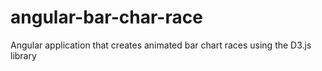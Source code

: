 # angular-bar-char-race
 Angular application that creates animated bar chart races using the D3.js library
